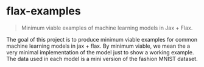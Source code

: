 # flax-examples
> Minimum viable examples of machine learning models in Jax + Flax.

The goal of this project is to produce minimum viable examples for common machine learning models in jax + flax. By minimum viable, we mean the a very minimal implementation of the model just to show a working example. The data used in each model is a mini version of the fashion MNIST dataset. 
